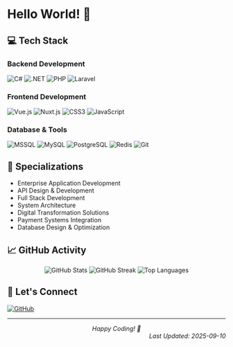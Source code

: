 # Hello World! 👋

## 💻 Tech Stack

### Backend Development
![C#](https://img.shields.io/badge/C%23-239120?style=for-the-badge&logo=c-sharp&logoColor=white)
![.NET](https://img.shields.io/badge/.NET-512BD4?style=for-the-badge&logo=dotnet&logoColor=white)
![PHP](https://img.shields.io/badge/PHP-777BB4?style=for-the-badge&logo=php&logoColor=white)
![Laravel](https://img.shields.io/badge/Laravel-FF2D20?style=for-the-badge&logo=laravel&logoColor=white)

### Frontend Development
![Vue.js](https://img.shields.io/badge/Vue.js-35495E?style=for-the-badge&logo=vuedotjs&logoColor=4FC08D)
![Nuxt.js](https://img.shields.io/badge/Nuxt.js-00DC82?style=for-the-badge&logo=nuxtdotjs&logoColor=white)
![CSS3](https://img.shields.io/badge/CSS3-1572B6?style=for-the-badge&logo=css3&logoColor=white)
![JavaScript](https://img.shields.io/badge/JavaScript-F7DF1E?style=for-the-badge&logo=javascript&logoColor=black)

### Database & Tools
![MSSQL](https://img.shields.io/badge/Microsoft%20SQL%20Server-CC2927?style=for-the-badge&logo=microsoft%20sql%20server&logoColor=white)
![MySQL](https://img.shields.io/badge/MySQL-005C84?style=for-the-badge&logo=mysql&logoColor=white)
![PostgreSQL](https://img.shields.io/badge/PostgreSQL-316192?style=for-the-badge&logo=postgresql&logoColor=white)
![Redis](https://img.shields.io/badge/Redis-DC382D?style=for-the-badge&logo=redis&logoColor=white)
![Git](https://img.shields.io/badge/GIT-E44C30?style=for-the-badge&logo=git&logoColor=white)

## 🎯 Specializations
- Enterprise Application Development
- API Design & Development
- Full Stack Development
- System Architecture
- Digital Transformation Solutions
- Payment Systems Integration
- Database Design & Optimization

## 📈 GitHub Activity
<div align="center">
  <img src="https://github-readme-stats.vercel.app/api?username=T3mmyKay&show_icons=true&theme=tokyonight&hide_border=false&include_all_commits=true&count_private=true" alt="GitHub Stats" />
  <img src="https://streak-stats.demolab.com?user=T3mmyKay&theme=tokyonight&hide_border=false" alt="GitHub Streak" />
  <img src="https://github-readme-stats.vercel.app/api/top-langs/?username=T3mmyKay&layout=compact&theme=tokyonight&hide_border=false" alt="Top Languages" />
</div>

## 🤝 Let's Connect
[![GitHub](https://img.shields.io/badge/GitHub-100000?style=for-the-badge&logo=github&logoColor=white)](https://github.com/T3mmyKay)

---
<div align="center">
  <i>Happy Coding! 🚀</i>
</div>

<div align="right">
  <i>Last Updated: 2025-09-10</i>
</div>
